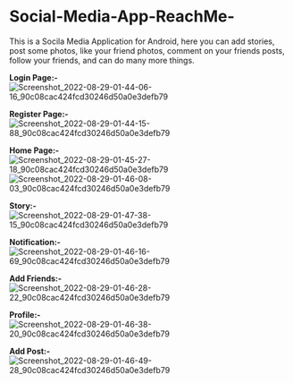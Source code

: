 # Social-Media-App-ReachMe-
This is a Socila Media Application for Android, here you can add stories, post some photos, like your friend photos, comment on your friends posts, follow your friends, and can do many more things.

**Login Page:-**
![Screenshot_2022-08-29-01-44-06-16_90c08cac424fcd30246d50a0e3defb79](https://user-images.githubusercontent.com/98186477/187093612-15379abb-8ff4-4a84-9603-d86b6e3845d4.jpg)

**Register Page:-**
![Screenshot_2022-08-29-01-44-15-88_90c08cac424fcd30246d50a0e3defb79](https://user-images.githubusercontent.com/98186477/187093630-61ec1537-cad4-4794-af9d-29b2b7a06102.jpg)

**Home Page:-**
![Screenshot_2022-08-29-01-45-27-18_90c08cac424fcd30246d50a0e3defb79](https://user-images.githubusercontent.com/98186477/187093643-c70131c0-a688-4902-9165-38b716717602.jpg)
![Screenshot_2022-08-29-01-46-08-03_90c08cac424fcd30246d50a0e3defb79](https://user-images.githubusercontent.com/98186477/187093650-8330f444-20db-4f70-a45e-a7e1382a32f2.jpg)

**Story:-**
![Screenshot_2022-08-29-01-47-38-15_90c08cac424fcd30246d50a0e3defb79](https://user-images.githubusercontent.com/98186477/187093661-fc39f2ff-1e3b-4b51-9ac4-c902bd6d90a8.jpg)

**Notification:-**
![Screenshot_2022-08-29-01-46-16-69_90c08cac424fcd30246d50a0e3defb79](https://user-images.githubusercontent.com/98186477/187093687-5ee4625b-797a-4efa-b408-664bd0a5c0fb.jpg)

**Add Friends:-**
![Screenshot_2022-08-29-01-46-28-22_90c08cac424fcd30246d50a0e3defb79](https://user-images.githubusercontent.com/98186477/187093697-11fe1beb-815e-4fce-a5cd-5a576b26868e.jpg)

**Profile:-**
![Screenshot_2022-08-29-01-46-38-20_90c08cac424fcd30246d50a0e3defb79](https://user-imagesgithubusercontent.com/98186477/187093712-c89b30b9-93ed-4980-9fc2-14d9116ee19b.jpg)

**Add Post:-**
![Screenshot_2022-08-29-01-46-49-28_90c08cac424fcd30246d50a0e3defb79](https://user-images.githubusercontent.com/98186477/187093775-914f73a7-f5b4-4105-9f0d-047a1a291a7c.jpg)

